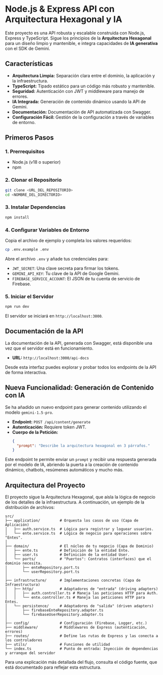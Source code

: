 # Node.js & Express API con Arquitectura Hexagonal y IA

Este proyecto es una API robusta y escalable construida con Node.js, Express y TypeScript. Sigue los principios de la **Arquitectura Hexagonal** para un diseño limpio y mantenible, e integra capacidades de **IA generativa** con el SDK de Gemini.

## Características

*   **Arquitectura Limpia:** Separación clara entre el dominio, la aplicación y la infraestructura.
*   **TypeScript:** Tipado estático para un código más robusto y mantenible.
*   **Seguridad:** Autenticación con JWT y middleware para manejo de errores.
*   **IA Integrada:** Generación de contenido dinámico usando la API de Gemini.
*   **Documentación:** Documentación de API automatizada con Swagger.
*   **Configuración Fácil:** Gestión de la configuración a través de variables de entorno.

## Primeros Pasos

### 1. Prerrequisitos

*   Node.js (v18 o superior)
*   npm

### 2. Clonar el Repositorio

```bash
git clone <URL_DEL_REPOSITORIO>
cd <NOMBRE_DEL_DIRECTORIO>
```

### 3. Instalar Dependencias

```bash
npm install
```

### 4. Configurar Variables de Entorno

Copia el archivo de ejemplo y completa los valores requeridos:

```bash
cp .env.example .env
```

Abre el archivo `.env` y añade tus credenciales para:
*   `JWT_SECRET`: Una clave secreta para firmar los tokens.
*   `GEMINI_API_KEY`: Tu clave de la API de Google Gemini.
*   `FIREBASE_SERVICE_ACCOUNT`: El JSON de tu cuenta de servicio de Firebase.

### 5. Iniciar el Servidor

```bash
npm run dev
```

El servidor se iniciará en `http://localhost:3000`.

## Documentación de la API

La documentación de la API, generada con Swagger, está disponible una vez que el servidor está en funcionamiento.

*   **URL:** `http://localhost:3000/api-docs`

Desde esta interfaz puedes explorar y probar todos los endpoints de la API de forma interactiva.

## Nueva Funcionalidad: Generación de Contenido con IA

Se ha añadido un nuevo endpoint para generar contenido utilizando el modelo `gemini-1.5-pro`.

*   **Endpoint:** `POST /api/content/generate`
*   **Autenticación:** Requiere token JWT.
*   **Cuerpo de la Petición:**
    ```json
    {
      "prompt": "Describe la arquitectura hexagonal en 3 párrafos."
    }
    ```

Este endpoint te permite enviar un `prompt` y recibir una respuesta generada por el modelo de IA, abriendo la puerta a la creación de contenido dinámico, chatbots, resúmenes automáticos y mucho más.

## Arquitectura del Proyecto

El proyecto sigue la Arquitectura Hexagonal, que aísla la lógica de negocio de los detalles de la infraestructura. A continuación, un ejemplo de la distribución de archivos:

```
src/
├── application/         # Orquesta los casos de uso (Capa de Aplicación)
│   ├── auth.service.ts  # Lógica para registrar y loguear usuarios.
│   └── ente.service.ts  # Lógica de negocio para operaciones sobre "Entes".
│
├── domain/              # El núcleo de tu negocio (Capa de Dominio)
│   ├── ente.ts          # Definición de la entidad Ente.
│   ├── user.ts          # Definición de la entidad User.
│   └── ports/           # "Puertos": Contratos (interfaces) que el dominio necesita.
│       ├── enteRepository.port.ts
│       └── userRepository.port.ts
│
├── infrastructure/      # Implementaciones concretas (Capa de Infraestructura)
│   ├── http/            # Adaptadores de "entrada" (driving adapters)
│   │   ├── auth.controller.ts # Maneja las peticiones HTTP para Auth.
│   │   └── ente.controller.ts # Maneja las peticiones HTTP para Entes.
│   └── persistence/     # Adaptadores de "salida" (driven adapters)
│       ├── firebaseEnteRepository.adapter.ts
│       └── firebaseUserRepository.adapter.ts
│
├── config/              # Configuración (Firebase, Logger, etc.)
├── middleware/          # Middlewares de Express (autenticación, errores)
├── routes/              # Define las rutas de Express y las conecta a los controladores
├── utils/               # Funciones de utilidad
└── index.ts             # Punto de entrada: Inyección de dependencias y arranque del servidor
```

Para una explicación más detallada del flujo, consulta el código fuente, que está documentado para reflejar esta estructura.

